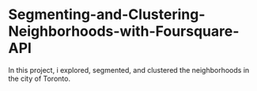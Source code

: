 # Segmenting-and-Clustering-Neighborhoods-with-Foursquare-API
In this project, i explored, segmented, and clustered the neighborhoods in the city of Toronto.
